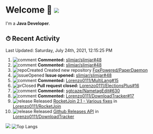 # Welcome 👋 ![](https://hit.yhype.me/github/profile?user_id=69311874)

I'm a **Java Developer**.

## ⏱ Recent Activity

<!--RECENT_ACTIVITY:last_update-->
Last Updated: Saturday, July 24th, 2021, 12:15:25 PM
<!--RECENT_ACTIVITY:last_update_end-->

<!--RECENT_ACTIVITY:start-->
1. ![comment] **Commented:** [slimjar/slimjar#48](https://github.com/slimjar/slimjar/issues/48#issuecomment-885839957)
2. ![comment] **Commented:** [slimjar/slimjar#48](https://github.com/slimjar/slimjar/issues/48#issuecomment-885814882)
3. ![repoCreated] Created new repository [FoxPowered/PaperDaemon](https://github.com/FoxPowered/PaperDaemon)
4. ![issueOpened] **Issue opened:** [slimjar/slimjar#48](https://github.com/slimjar/slimjar/issues/48)
5. ![comment] **Commented:** [Lorenzo0111/MultiLang#15](https://github.com/Lorenzo0111/MultiLang/pull/15#issuecomment-885715064)
6. ![prClosed] **Pull request closed:** [Lorenzo0111/ElectionsPlus#16](https://github.com/Lorenzo0111/ElectionsPlus/pull/16)
7. ![comment] **Commented:** [sgtcaze/NametagEdit#630](https://github.com/sgtcaze/NametagEdit/issues/630#issuecomment-884958948)
8. ![comment] **Commented:** [Lorenzo0111/DownloadTracker#17](https://github.com/Lorenzo0111/DownloadTracker/pull/17#issuecomment-884687469)
9. ![release] Released [RocketJoin 2.1 - Various fixes](https://github.com/Lorenzo0111/RocketJoin/releases/tag/2.1) in [Lorenzo0111/RocketJoin](https://github.com/Lorenzo0111/RocketJoin)
10. ![release] Released [Github Releases API](https://github.com/Lorenzo0111/DownloadTracker/releases/tag/1.1) in [Lorenzo0111/DownloadTracker](https://github.com/Lorenzo0111/DownloadTracker)
<!--RECENT_ACTIVITY:end-->

[![](https://github-readme-stats.vercel.app/api?username=Lorenzo0111&show_icons=true&count_private=true)](https://github.com/Lorenzo0111)
![Top Langs](https://github-readme-stats.vercel.app/api/top-langs/?username=Lorenzo0111&layout=compact)

[issueOpened]: https://cdn.jsdelivr.net/gh/Readme-Workflows/Readme-Icons@main/icons/octicons/IssueOpenedOld.svg
[issueClosed]: https://cdn.jsdelivr.net/gh/Readme-Workflows/Readme-Icons@main/icons/octicons/IssueClosedOld.svg

[prOpened]: https://cdn.jsdelivr.net/gh/Readme-Workflows/Readme-Icons@main/icons/octicons/PullRequestOpened.svg
[prClosed]: https://cdn.jsdelivr.net/gh/Readme-Workflows/Readme-Icons@main/icons/octicons/PullRequestClosed.svg
[prMerged]: https://cdn.jsdelivr.net/gh/Readme-Workflows/Readme-Icons@main/icons/octicons/PullRequestMerged.svg

[comment]: https://cdn.jsdelivr.net/gh/Readme-Workflows/Readme-Icons@main/icons/octicons/Comment.svg

[changesRequested]: https://cdn.jsdelivr.net/gh/Readme-Workflows/Readme-Icons@main/icons/octicons/RequestedChanges.svg
[approved]: https://cdn.jsdelivr.net/gh/Readme-Workflows/Readme-Icons@main/icons/octicons/ApprovedChanges.svg

[repoCreated]: https://cdn.jsdelivr.net/gh/Readme-Workflows/Readme-Icons@main/icons/octicons/Repository.svg
[release]: https://cdn.jsdelivr.net/gh/Readme-Workflows/Readme-Icons@main/icons/octicons/Release.svg
[star]: https://cdn.jsdelivr.net/gh/Readme-Workflows/Readme-Icons@main/icons/octicons/StarredRepository.svg
[wiki]: https://cdn.jsdelivr.net/gh/Readme-Workflows/Readme-Icons@main/icons/octicons/Wiki.svg
[fork]: https://cdn.jsdelivr.net/gh/Readme-Workflows/Readme-Icons@main/icons/octicons/ForkedRepository.svg
[people]: https://cdn.jsdelivr.net/gh/Readme-Workflows/Readme-Icons@main/icons/octicons/People.svg
